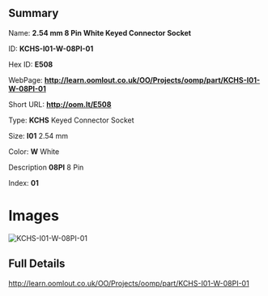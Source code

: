 

## Summary
 
Name: __2.54 mm 8 Pin White Keyed Connector Socket__

ID: __KCHS-I01-W-08PI-01__

Hex ID: __E508__

WebPage: __http://learn.oomlout.co.uk/OO/Projects/oomp/part/KCHS-I01-W-08PI-01__

Short URL: __http://oom.lt/E508__


Type: __KCHS__ Keyed Connector Socket 

Size: __I01__ 2.54 mm 

Color: __W__ White 

Description __08PI__ 8 Pin 

Index: __01__


# Images
![KCHS-I01-W-08PI-01](http://oomlout.com/oomp-gen/parts/KCHS-I01-W-08PI-01/KCHS-I01-W-08PI-01_420.jpg)



## Full Details

 http://learn.oomlout.co.uk/OO/Projects/oomp/part/KCHS-I01-W-08PI-01














